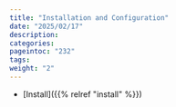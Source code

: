 ```yaml
---
title: "Installation and Configuration"
date: "2025/02/17"
description:
categories:
pageintoc: "232"
tags:
weight: "2"
---
```


<a id="installation-and-configuration"></a>

<!--# Installation And Configuration -->

* [Install]({{% relref "install" %}})
